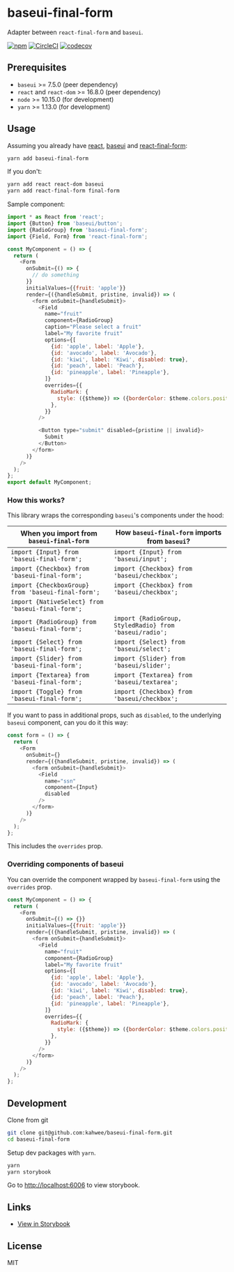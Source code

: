 # baseui-final-form

Adapter between `react-final-form` and `baseui`.

[![npm](https://img.shields.io/npm/v/baseui-final-form.svg)](https://www.npmjs.com/package/baseui-final-form)
[![CircleCI](https://circleci.com/gh/kahwee/baseui-final-form.svg?style=svg)](https://circleci.com/gh/kahwee/baseui-final-form)
[![codecov](https://codecov.io/gh/kahwee/baseui-final-form/branch/master/graph/badge.svg)](https://codecov.io/gh/kahwee/baseui-final-form)

## Prerequisites

- `baseui` >= 7.5.0 (peer dependency)
- `react` and `react-dom` >= 16.8.0 (peer dependency)
- `node` >= 10.15.0 (for development)
- `yarn` >= 1.13.0 (for development)

## Usage

Assuming you already have [react](https://reactjs.org/), [baseui](https://github.com/uber-web/baseui) and [react-final-form](https://github.com/final-form/react-final-form):

```sh
yarn add baseui-final-form
```

If you don't:

```sh
yarn add react react-dom baseui
yarn add react-final-form final-form
```

Sample component:

```javascript
import * as React from 'react';
import {Button} from 'baseui/button';
import {RadioGroup} from 'baseui-final-form';
import {Field, Form} from 'react-final-form';

const MyComponent = () => {
  return (
    <Form
      onSubmit={() => {
        // do something
      }}
      initialValues={{fruit: 'apple'}}
      render={({handleSubmit, pristine, invalid}) => (
        <form onSubmit={handleSubmit}>
          <Field
            name="fruit"
            component={RadioGroup}
            caption="Please select a fruit"
            label="My favorite fruit"
            options={[
              {id: 'apple', label: 'Apple'},
              {id: 'avocado', label: 'Avocado'},
              {id: 'kiwi', label: 'Kiwi', disabled: true},
              {id: 'peach', label: 'Peach'},
              {id: 'pineapple', label: 'Pineapple'},
            ]}
            overrides={{
              RadioMark: {
                style: ({$theme}) => ({borderColor: $theme.colors.positive}),
              },
            }}
          />

          <Button type="submit" disabled={pristine || invalid}>
            Submit
          </Button>
        </form>
      )}
    />
  );
};
export default MyComponent;
```

### How this works?

This library wraps the corresponding `baseui`'s components under the hood:

| When you import from `baseui-final-form`           | How `baseui-final-form` imports from `baseui`?          |
| -------------------------------------------------- | ------------------------------------------------------- |
| `import {Input} from 'baseui-final-form';`         | `import {Input} from 'baseui/input';`                   |
| `import {Checkbox} from 'baseui-final-form';`      | `import {Checkbox} from 'baseui/checkbox';`             |
| `import {CheckboxGroup} from 'baseui-final-form';` | `import {Checkbox} from 'baseui/checkbox';`             |
| `import {NativeSelect} from 'baseui-final-form';`  |                                                         |
| `import {RadioGroup} from 'baseui-final-form';`    | `import {RadioGroup, StyledRadio} from 'baseui/radio';` |
| `import {Select} from 'baseui-final-form';`        | `import {Select} from 'baseui/select';`                 |
| `import {Slider} from 'baseui-final-form';`        | `import {Slider} from 'baseui/slider';`                 |
| `import {Textarea} from 'baseui-final-form';`      | `import {Textarea} from 'baseui/textarea';`             |
| `import {Toggle} from 'baseui-final-form';`        | `import {Checkbox} from 'baseui/checkbox';`             |

If you want to pass in additional props, such as `disabled`, to the underlying `baseui` component, can you do it this way:

```js
const form = () => {
  return (
    <Form
      onSubmit={}
      render={({handleSubmit, pristine, invalid}) => (
        <form onSubmit={handleSubmit}>
          <Field
            name="ssn"
            component={Input}
            disabled
          />
        </form>
      )}
    />
  );
};
```

This includes the `overrides` prop.

### Overriding components of baseui

You can override the component wrapped by `baseui-final-form` using the `overrides` prop.

```javascript
const MyComponent = () => {
  return (
    <Form
      onSubmit={() => {}}
      initialValues={{fruit: 'apple'}}
      render={({handleSubmit, pristine, invalid}) => (
        <form onSubmit={handleSubmit}>
          <Field
            name="fruit"
            component={RadioGroup}
            label="My favorite fruit"
            options={[
              {id: 'apple', label: 'Apple'},
              {id: 'avocado', label: 'Avocado'},
              {id: 'kiwi', label: 'Kiwi', disabled: true},
              {id: 'peach', label: 'Peach'},
              {id: 'pineapple', label: 'Pineapple'},
            ]}
            overrides={{
              RadioMark: {
                style: ({$theme}) => ({borderColor: $theme.colors.positive}),
              },
            }}
          />
        </form>
      )}
    />
  );
};
```

## Development

Clone from git

```sh
git clone git@github.com:kahwee/baseui-final-form.git
cd baseui-final-form
```

Setup dev packages with `yarn`.

```sh
yarn
yarn storybook
```

Go to [http://localhost:6006](http://localhost:6006) to view storybook.

## Links

- [View in Storybook](https://baseui-final-form.netlify.com)

## License

MIT
